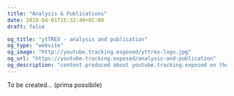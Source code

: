 ```yaml
---
title: "Analysis & Publications"
date: 2019-04-01T15:32:40+01:00
draft: false

og_title: "ytTREX - analysis and publication" 
og_type: "website"
og_image: "http://youtube.tracking.exposed/yttrex-logo.jpg"
og_url: "https://youtube.tracking.exposed/analysis-and-publication"
og_description: "content produced about youtube.tracking.exposed on the interwebs. internal publications and external"
---
```


To be created...
(prima possibile)
